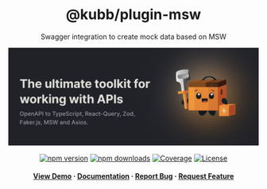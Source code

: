 <div align="center">

<!-- <img src="assets/logo.png" alt="logo" width="200" height="auto" /> -->
<h1>@kubb/plugin-msw</h1>

<p>
   Swagger integration to create mock data based on MSW
  </p>
  <img src="https://raw.githubusercontent.com/kubb-labs/kubb/main/assets/banner.png" alt="logo"  height="auto" />

[![npm version][npm-version-src]][npm-version-href]
[![npm downloads][npm-downloads-src]][npm-downloads-href]
[![Coverage][coverage-src]][coverage-href]
[![License][license-src]][license-href]

<!-- ALL-CONTRIBUTORS-BADGE:START - Do not remove or modify this section -->
<!-- ALL-CONTRIBUTORS-BADGE:END -->
</p>

<h4>
    <a href="https://codesandbox.io/s/github/kubb-labs/kubb/tree/alpha/examples/typescript" target="_blank">View Demo</a>
    <span> · </span>
      <a href="https://kubb.dev/" target="_blank">Documentation</a>
    <span> · </span>
      <a href="https://github.com/kubb-labs/kubb/issues/" target="_blank">Report Bug</a>
    <span> · </span>
      <a href="https://github.com/kubb-labs/kubb/issues/" target="_blank">Request Feature</a>
  </h4>
</div>

<!-- Badges -->

[npm-version-src]: https://img.shields.io/npm/v/@kubb/plugin-msw?flat&colorA=18181B&colorB=f58517
[npm-version-href]: https://npmjs.com/package/@kubb/plugin-msw
[npm-downloads-src]: https://img.shields.io/npm/dm/@kubb/plugin-msw?flat&colorA=18181B&colorB=f58517
[npm-downloads-href]: https://npmjs.com/package/@kubb/plugin-msw
[license-src]: https://img.shields.io/github/license/kubb-labs/kubb.svg?flat&colorA=18181B&colorB=f58517
[license-href]: https://github.com/kubb-labs/kubb/blob/main/LICENSE
[build-src]: https://img.shields.io/github/actions/workflow/status/kubb-labs/kubb/ci.yaml?style=flat&colorA=18181B&colorB=f58517
[build-href]: https://www.npmjs.com/package/@kubb/plugin-msw
[minified-src]: https://img.shields.io/bundlephobia/min/@kubb/plugin-msw?style=flat&colorA=18181B&colorB=f58517
[minified-href]: https://www.npmjs.com/package/@kubb/plugin-msw
[coverage-src]: https://img.shields.io/codecov/c/github/kubb-labs/kubb?style=flat&colorA=18181B&colorB=f58517
[coverage-href]: https://www.npmjs.com/package/@kubb/plugin-msw
